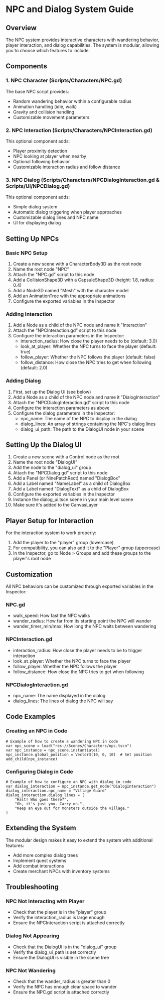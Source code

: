 # NPC and Dialog System Guide

## Overview

The NPC system provides interactive characters with wandering behavior, player interaction, and dialog capabilities. The system is modular, allowing you to choose which features to include.

## Components

### 1. NPC Character (Scripts/Characters/NPC.gd)

The base NPC script provides:
- Random wandering behavior within a configurable radius
- Animation handling (idle, walk)
- Gravity and collision handling
- Customizable movement parameters

### 2. NPC Interaction (Scripts/Characters/NPCInteraction.gd)

This optional component adds:
- Player proximity detection
- NPC looking at player when nearby
- Optional following behavior
- Customizable interaction radius and follow distance

### 3. NPC Dialog (Scripts/Characters/NPCDialogInteraction.gd & Scripts/UI/NPCDialog.gd)

This optional component adds:
- Simple dialog system
- Automatic dialog triggering when player approaches
- Customizable dialog lines and NPC name
- UI for displaying dialog

## Setting Up NPCs

### Basic NPC Setup

1. Create a new scene with a CharacterBody3D as the root node
2. Name the root node "NPC"
3. Attach the "NPC.gd" script to this node
4. Add a CollisionShape3D with a CapsuleShape3D (height: 1.8, radius: 0.4)
5. Add a Node3D named "Mesh" with the character model
6. Add an AnimationTree with the appropriate animations
7. Configure the exported variables in the Inspector

### Adding Interaction

1. Add a Node as a child of the NPC node and name it "Interaction"
2. Attach the "NPCInteraction.gd" script to this node
3. Configure the interaction parameters in the Inspector:
   - interaction_radius: How close the player needs to be (default: 3.0)
   - look_at_player: Whether the NPC turns to face the player (default: true)
   - follow_player: Whether the NPC follows the player (default: false)
   - follow_distance: How close the NPC tries to get when following (default: 2.0)

### Adding Dialog

1. First, set up the Dialog UI (see below)
2. Add a Node as a child of the NPC node and name it "DialogInteraction"
3. Attach the "NPCDialogInteraction.gd" script to this node
4. Configure the interaction parameters as above
5. Configure the dialog parameters in the Inspector:
   - npc_name: The name of the NPC to display in the dialog
   - dialog_lines: An array of strings containing the NPC's dialog lines
   - dialog_ui_path: The path to the DialogUI node in your scene

## Setting Up the Dialog UI

1. Create a new scene with a Control node as the root
2. Name the root node "DialogUI"
3. Add the node to the "dialog_ui" group
4. Attach the "NPCDialog.gd" script to this node
5. Add a Panel (or NinePatchRect) named "DialogBox"
6. Add a Label named "NameLabel" as a child of DialogBox
7. Add a Label named "DialogText" as a child of DialogBox
8. Configure the exported variables in the Inspector
9. Instance the dialog_ui.tscn scene in your main level scene
10. Make sure it's added to the CanvasLayer

## Player Setup for Interaction

For the interaction system to work properly:
1. Add the player to the "player" group (lowercase)
2. For compatibility, you can also add it to the "Player" group (uppercase)
3. In the Inspector, go to Node > Groups and add these groups to the player's root node

## Customization

All NPC behaviors can be customized through exported variables in the Inspector:

### NPC.gd
- walk_speed: How fast the NPC walks
- wander_radius: How far from its starting point the NPC will wander
- wander_timer_min/max: How long the NPC waits between wandering

### NPCInteraction.gd
- interaction_radius: How close the player needs to be to trigger interaction
- look_at_player: Whether the NPC turns to face the player
- follow_player: Whether the NPC follows the player
- follow_distance: How close the NPC tries to get when following

### NPCDialogInteraction.gd
- npc_name: The name displayed in the dialog
- dialog_lines: The lines of dialog the NPC will say

## Code Examples

### Creating an NPC in Code

```gdscript
# Example of how to create a wandering NPC in code
var npc_scene = load("res://Scenes/Characters/npc.tscn")
var npc_instance = npc_scene.instantiate()
npc_instance.global_position = Vector3(10, 0, 10)  # Set position
add_child(npc_instance)
```

### Configuring Dialog in Code

```gdscript
# Example of how to configure an NPC with dialog in code
var dialog_interaction = npc_instance.get_node("DialogInteraction")
dialog_interaction.npc_name = "Village Guard"
dialog_interaction.dialog_lines = [
    "Halt! Who goes there?",
    "Oh, it's just you. Carry on.",
    "Keep an eye out for monsters outside the village."
]
```

## Extending the System

The modular design makes it easy to extend the system with additional features:
- Add more complex dialog trees
- Implement quest systems
- Add combat interactions
- Create merchant NPCs with inventory systems

## Troubleshooting

### NPC Not Interacting with Player
- Check that the player is in the "player" group
- Verify the interaction_radius is large enough
- Ensure the NPCInteraction script is attached correctly

### Dialog Not Appearing
- Check that the DialogUI is in the "dialog_ui" group
- Verify the dialog_ui_path is set correctly
- Ensure the DialogUI is visible in the scene tree

### NPC Not Wandering
- Check that the wander_radius is greater than 0
- Verify the NPC has enough clear space to wander
- Ensure the NPC.gd script is attached correctly